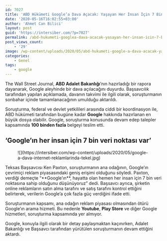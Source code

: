 ```yaml
---
id: 7027
title: 'ABD Hükümeti Google’a Dava Açacak: Yaşayan Her İnsan İçin 7 Bin Veri Noktası Var'
date: '2020-05-16T16:02:55+03:00'
author: 'Ahmet Can Bilici'
layout: post
guid: 'https://intersiber.com/?p=7027'
permalink: /abd-hukumeti-googlea-dava-acacak-yasayan-her-insan-icin-7-bin-veri-noktasi-var/
post_views_count:
    - '29'
image: /wp-content/uploads/2020/05/abd-hukumeti-google-a-dava-acacak-yasayan-her-insan-icin-7-bin-veri-noktasi-var.jpg
categories:
    - Genel
tags:
    - google
---
```


The Wall Street Journal, **ABD Adalet Bakanlığı**’nın hazırladığı bir rapora dayanarak, Google aleyhinde bir dava açılacağını duyurdu. Başsavcılık tarafından yapılan açıklamada, davanın takvimi ile ilgili olarak, soruşturmanın sonbahar içinde tamamlanacağının umulduğu aktarıldı.

Soruşturma, federal ve devlet yetkilileri arasında ciddi bir koordinasyon ile, ABD hükümeti tarafından bugüne kadar **Google** hakkında hazırlanan en büyük dosya olabilir. Google, soruşturma konusunda devam edep talepler kapsamında **100 binden fazla** belgeyi teslim etti.

## ‘Google’ın her insan için 7 bin veri noktası var’

<figure class="wp-block-image size-large">![](https://intersiber.com/wp-content/uploads/2020/05/google-a-dava-internet-reklamlarinda-tekel.jpg)</figure>Teksas Başsavcısı Ken Paxton, soruşturmanın ana odağının, Google’ın çevrimiçi reklam piyasasındaki geniş erişimi olduğunu söyledi. Paxton, verdiği demeçte “**Google’ın**, hayatta olan hemen her insan için 7 bin veri noktasına sahip olduğunu düşünüyoruz” dedi. Başsavcı ayrıca, şirketin online reklamların satın alma tarafını ve satış tarafını kontrol ettiğini belirterek, verilerin Google’a çok fazla güç verdiğini ifade etti.

Soruşturmanın kapsamı, ana odağın reklam piyasası olmasından ötürü Google’ın arama hizmeti. Bu nedenle **Youtube**, **Play Store** ve diğer Google hizmetleri, soruşturma kapsamında yer almıyor.

Google, konuyla ilgili olarak bir detay paylaşmaktan kaçınırken, Adalet Bakanlığı ve Başsavcı tarafından yürütülen soruşturmanın devam ettiğini aktardı.